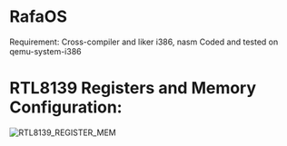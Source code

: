 # RafaOS

Requirement: Cross-compiler and liker i386, nasm 
Coded and tested on qemu-system-i386

# RTL8139 Registers and Memory Configuration:

![RTL8139_REGISTER_MEM](https://user-images.githubusercontent.com/24198081/117539557-23fb6300-b003-11eb-9c46-04ff20d89e29.png)
